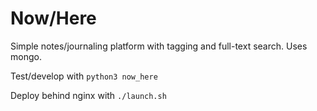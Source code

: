 # Now/Here  

Simple notes/journaling platform with tagging and full-text search. Uses mongo.

Test/develop with `python3 now_here`  

Deploy behind nginx with `./launch.sh`   
